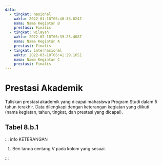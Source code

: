 ```yaml
---
data:
  - tingkat: nasional
    waktu: 2022-01-18T06:40:38.824Z
    nama: Nama Kegiatan B
    prestasi: Finalis
  - tingkat: wilayah
    waktu: 2022-02-18T06:39:23.408Z
    nama: Nama Kegiatan A
    prestasi: Finalis
  - tingkat: internasional
    waktu: 2022-03-18T06:41:29.165Z
    nama: Nama Kegiatan C
    prestasi: Finalis
---
```


<script setup>
import { useData } from "vitepress"
import Tabel from '../components/tabel-8b1.vue'

const { frontmatter } = useData()
</script>

# Prestasi Akademik

Tuliskan prestasi akademik yang dicapai mahasiswa Program Studi dalam 5 tahun terakhir. Data dilengkapi dengan keterangan kegiatan yang diikuti (nama kegiatan, tahun, tingkat, dan prestasi yang dicapai).

## Tabel 8.b.1

<Tabel :data="frontmatter.data" />

::: info KETERANGAN

1. Beri tanda centang V pada kolom yang sesuai.

:::
